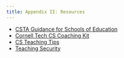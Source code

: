 ```yaml
---
title: Appendix II: Resources
---
```


- [CSTA Guidance for Schools of Education](https://csteachers.org/page/guidance-for-schools-of-education)
- [Cornell Tech CS Coaching Kit](https://k12.tech.cornell.edu/what-we-do/cs-coaching-toolkit/)
- [CS Teaching Tips](https://www.csteachingtips.org/)
- [Teaching Security](https://teachingsecurity.org/)
